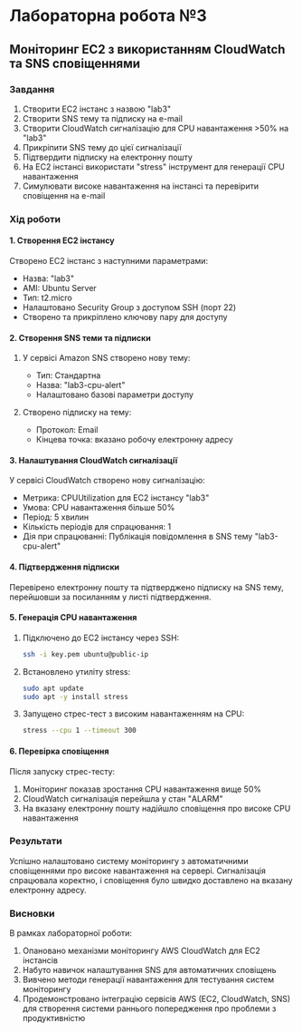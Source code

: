 # Лабораторна робота №3

## Моніторинг EC2 з використанням CloudWatch та SNS сповіщеннями

### Завдання

1. Створити EC2 інстанс з назвою "lab3"
2. Створити SNS тему та підписку на e-mail
3. Створити CloudWatch сигналізацію для CPU навантаження >50% на "lab3"
4. Прикріпити SNS тему до цієї сигналізації
5. Підтвердити підписку на електронну пошту
6. На EC2 інстансі використати "stress" інструмент для генерації CPU навантаження
7. Симулювати високе навантаження на інстансі та перевірити сповіщення на e-mail

### Хід роботи

#### 1. Створення EC2 інстансу

Створено EC2 інстанс з наступними параметрами:
- Назва: "lab3"
- AMI: Ubuntu Server
- Тип: t2.micro
- Налаштовано Security Group з доступом SSH (порт 22)
- Створено та прикріплено ключову пару для доступу

#### 2. Створення SNS теми та підписки

1. У сервісі Amazon SNS створено нову тему:
   - Тип: Стандартна
   - Назва: "lab3-cpu-alert"
   - Налаштовано базові параметри доступу

2. Створено підписку на тему:
   - Протокол: Email
   - Кінцева точка: вказано робочу електронну адресу

#### 3. Налаштування CloudWatch сигналізації

У сервісі CloudWatch створено нову сигналізацію:
- Метрика: CPUUtilization для EC2 інстансу "lab3"
- Умова: CPU навантаження більше 50%
- Період: 5 хвилин
- Кількість періодів для спрацювання: 1
- Дія при спрацюванні: Публікація повідомлення в SNS тему "lab3-cpu-alert"

#### 4. Підтвердження підписки

Перевірено електронну пошту та підтверджено підписку на SNS тему, перейшовши за посиланням у листі підтвердження.

#### 5. Генерація CPU навантаження

1. Підключено до EC2 інстансу через SSH:
   ```bash
   ssh -i key.pem ubuntu@public-ip
   ```

2. Встановлено утиліту stress:
   ```bash
   sudo apt update
   sudo apt -y install stress
   ```

3. Запущено стрес-тест з високим навантаженням на CPU:
   ```bash
   stress --cpu 1 --timeout 300
   ```

#### 6. Перевірка сповіщення

Після запуску стрес-тесту:
1. Моніторинг показав зростання CPU навантаження вище 50%
2. CloudWatch сигналізація перейшла у стан "ALARM"
3. На вказану електронну пошту надійшло сповіщення про високе CPU навантаження

### Результати

Успішно налаштовано систему моніторингу з автоматичними сповіщеннями про високе навантаження на сервері. Сигналізація спрацювала коректно, і сповіщення було швидко доставлено на вказану електронну адресу.

### Висновки

В рамках лабораторної роботи:
1. Опановано механізми моніторингу AWS CloudWatch для EC2 інстансів
2. Набуто навичок налаштування SNS для автоматичних сповіщень
3. Вивчено методи генерації навантаження для тестування систем моніторингу
4. Продемонстровано інтеграцію сервісів AWS (EC2, CloudWatch, SNS) для створення системи раннього попередження про проблеми з продуктивністю 